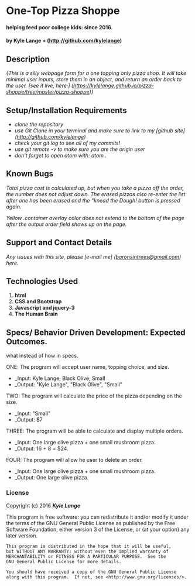 # One-Top Pizza Shoppe

#### helping feed poor college kids: since 2016.

#### by Kyle Lange + (http://github.com/kylelange)

## Description

_{This is a silly webpage form for a one topping only pizza shop.  It will take minimal user inputs, store them in an object, and return an order back to the user. [see it live, here:] (https://kylelange.github.io/pizza-shoppe/tree/master/pizza-shoppe)}_

## Setup/Installation Requirements

* _clone the repository_
* _use Git Clone in your terminal and make sure to link to my [github site] (http://github.com/kylelange)_
* _check your git log to see all of my commits!_
* _use git remote -v to make sure you are the origin user_
* _don't forget to open atom with: atom ._


## Known Bugs

_Total pizza cost is calculated up, but when you take a pizza off the order, the number does not adjust down.  The erased pizzas also re-enter the list after one has been erased and the "knead the Dough! button is pressed again._

_Yellow .container overlay color does not extend to the bottom of the page after the output order field shows up on the page._

## Support and Contact Details

_Any issues with this site, please [e-mail me] (baronsintrees@gmail.com) here._

## Technologies Used

1. **html**
2. **CSS and Bootstrap**
3. **Javascript and jquery-3**
4. **The Human Brain**

## Specs/ Behavior Driven Development: Expected Outcomes.

what instead of how in specs.

ONE: The program will accept user name, topping choice, and size.
  * _Input: Kyle Lange, Black Olive, Small
  * _Output: "Kyle Lange", "Black Olive", "Small"

TWO: The program will calculate the price of the pizza depending on the size.
  * _Input: "Small"
  * _Output: $7

THREE:  The program will be able to calculate and display multiple orders.
  * _Input: One large olive pizza + one small mushroom pizza.
  * _Output: 16 + 8 = $24.

FOUR: The program will allow he user to delete an order.
  * _Input: One large olive pizza + one small mushroom pizza.
  * _Output: One large olive pizza.

### License


Copyright (c) 2016 **_Kyle Lange_**

This program is free software: you can redistribute it and/or modify
    it under the terms of the GNU General Public License as published by
    the Free Software Foundation, either version 3 of the License, or
    (at your option) any later version.

    This program is distributed in the hope that it will be useful,
    but WITHOUT ANY WARRANTY; without even the implied warranty of
    MERCHANTABILITY or FITNESS FOR A PARTICULAR PURPOSE.  See the
    GNU General Public License for more details.

    You should have received a copy of the GNU General Public License
    along with this program.  If not, see <http://www.gnu.org/licenses/>.
